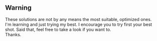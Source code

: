 ## Warning
These solutions are not by any means the most suitable, optimized ones. I'm learning and just trying my best.
I encourage you to try first your best shot.
Said that, feel free to take a look if you want to.<br>
Thanks.
